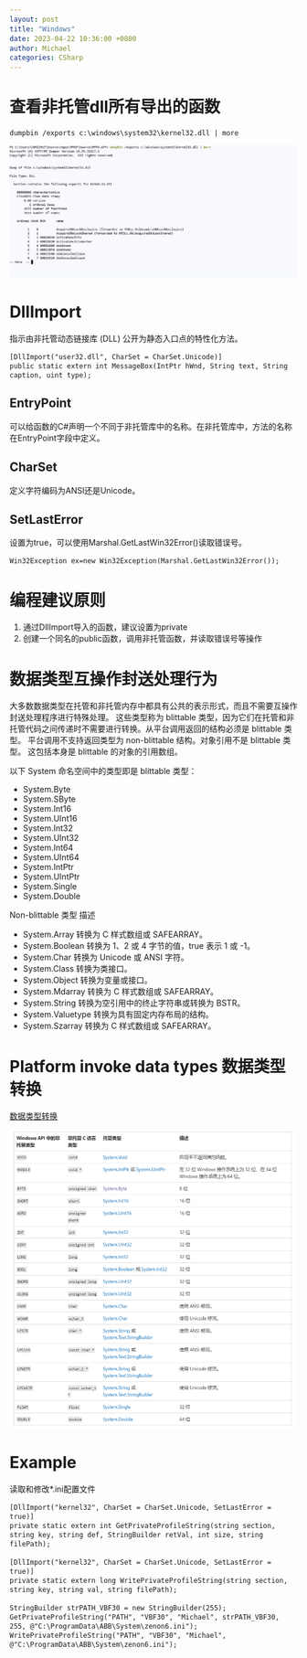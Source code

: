 ```yaml
---
layout: post
title: "Windows"
date: 2023-04-22 10:36:00 +0800
author: Michael
categories: CSharp
---
```


# 查看非托管dll所有导出的函数

    dumpbin /exports c:\windows\system32\kernel32.dll | more

![日志文件夹](/assets/csharp/dumpbin.png)   
    
# DllImport
指示由非托管动态链接库 (DLL) 公开为静态入口点的特性化方法。

    [DllImport("user32.dll", CharSet = CharSet.Unicode)]
    public static extern int MessageBox(IntPtr hWnd, String text, String caption, uint type);

## EntryPoint
可以给函数的C#声明一个不同于非托管库中的名称。在非托管库中，方法的名称在EntryPoint字段中定义。

## CharSet
定义字符编码为ANSI还是Unicode。

## SetLastError
设置为true，可以使用Marshal.GetLastWin32Error()读取错误号。

    Win32Exception ex=new Win32Exception(Marshal.GetLastWin32Error());

# 编程建议原则
1. 通过DllImport导入的函数，建议设置为private
2. 创建一个同名的public函数，调用非托管函数，并读取错误号等操作

# 数据类型互操作封送处理行为
大多数数据类型在托管和非托管内存中都具有公共的表示形式，而且不需要互操作封送处理程序进行特殊处理。 这些类型称为 blittable 类型，因为它们在托管和非托管代码之间传递时不需要进行转换。从平台调用返回的结构必须是 blittable 类型。 平台调用不支持返回类型为 non-blittable 结构。对象引用不是 blittable 类型。 这包括本身是 blittable 的对象的引用数组。

以下 System 命名空间中的类型即是 blittable 类型：

- System.Byte
- System.SByte
- System.Int16
- System.UInt16
- System.Int32
- System.UInt32
- System.Int64
- System.UInt64
- System.IntPtr
- System.UIntPtr
- System.Single
- System.Double

Non-blittable 类型	描述

- System.Array	转换为 C 样式数组或 SAFEARRAY。
- System.Boolean	转换为 1、2 或 4 字节的值，true 表示 1 或 -1。
- System.Char	转换为 Unicode 或 ANSI 字符。
- System.Class	转换为类接口。
- System.Object	转换为变量或接口。
- System.Mdarray	转换为 C 样式数组或 SAFEARRAY。
- System.String	转换为空引用中的终止字符串或转换为 BSTR。
- System.Valuetype	转换为具有固定内存布局的结构。
- System.Szarray	转换为 C 样式数组或 SAFEARRAY。

# Platform invoke data types 数据类型转换

[数据类型转换](https://learn.microsoft.com/en-us/dotnet/framework/interop/marshalling-data-with-platform-invoke)

![日志文件夹](/assets/csharp/Platforminvokedatatypes.png)   

# Example
读取和修改*.ini配置文件

    [DllImport("kernel32", CharSet = CharSet.Unicode, SetLastError = true)]
    private static extern int GetPrivateProfileString(string section, string key, string def, StringBuilder retVal, int size, string filePath);

    [DllImport("kernel32", CharSet = CharSet.Unicode, SetLastError = true)]
    private static extern long WritePrivateProfileString(string section, string key, string val, string filePath);

    StringBuilder strPATH_VBF30 = new StringBuilder(255);
    GetPrivateProfileString("PATH", "VBF30", "Michael", strPATH_VBF30, 255, @"C:\ProgramData\ABB\System\zenon6.ini");
    WritePrivateProfileString("PATH", "VBF30", "Michael", @"C:\ProgramData\ABB\System\zenon6.ini");